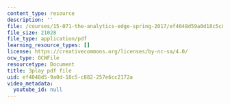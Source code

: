 ```yaml
---
content_type: resource
description: ''
file: /courses/15-071-the-analytics-edge-spring-2017/ef4048d59a0d18c5c882257e6cc2172a_uo0EmonbUhU.pdf
file_size: 21028
file_type: application/pdf
learning_resource_types: []
license: https://creativecommons.org/licenses/by-nc-sa/4.0/
ocw_type: OCWFile
resourcetype: Document
title: 3play pdf file
uid: ef4048d5-9a0d-18c5-c882-257e6cc2172a
video_metadata:
  youtube_id: null
---
```

